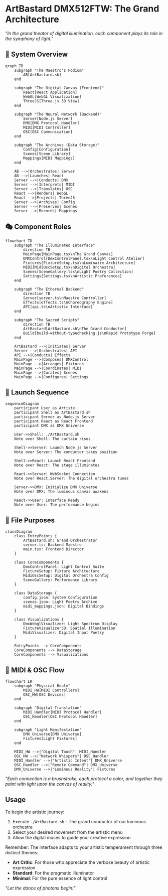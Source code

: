# ArtBastard DMX512FTW: The Grand Architecture

*"In the grand theater of digital illumination, each component plays its role in the symphony of light."*

## 🎨 System Overview

```mermaid
graph TB
    subgraph "The Maestro's Podium"
        AB[ArtBastard.sh]
    end

    subgraph "The Digital Canvas (Frontend)"
        React[React Application]
        WebGL[WebGL Visualization]
        ThreeJS[Three.js 3D View]
    end

    subgraph "The Neural Network (Backend)"
        Server[Node.js Server]
        DMX[DMX Protocol Handler]
        MIDI[MIDI Controller]
        OSC[OSC Communication]
    end

    subgraph "The Archives (Data Storage)"
        Config[Configuration]
        Scenes[Scene Library]
        Mappings[MIDI Mappings]
    end

    AB -->|Orchestrates| Server
    AB -->|Launches| React
    Server -->|Conducts| DMX
    Server -->|Interprets| MIDI
    Server -->|Translates| OSC
    React -->|Renders| WebGL
    React -->|Projects| ThreeJS
    Server -->|Archives| Config
    Server -->|Preserves| Scenes
    Server -->|Records| Mappings
```

## 🎭 Component Roles

```mermaid
flowchart TD
    subgraph "The Illuminated Interface"
        direction TB
        MainPage[MainPage.tsx\nThe Grand Canvas]
        DMXControl[DmxControlPanel.tsx\nLight Control Atelier]
        Fixtures[FixtureSetup.tsx\nLuminaire Architecture]
        MIDI[MidiOscSetup.tsx\nDigital Orchestra]
        Scenes[SceneGallery.tsx\nLight Poetry Collection]
        Settings[Settings.tsx\nArtistic Preferences]
    end

    subgraph "The Ethereal Backend"
        direction TB
        Server[server.ts\nMaestro Controller]
        Effects[effects.ts\nChoreography Engine]
        API[api.ts\nArtistic Interface]
    end

    subgraph "The Sacred Scripts"
        direction TB
        ArtBastard[ArtBastard.sh\nThe Grand Conductor]
        Build[build-without-typechecking.js\nRapid Prototype Forge]
    end

    ArtBastard -->|Initiates| Server
    Server -->|Orchestrates| API
    API -->|Conducts| Effects
    MainPage -->|Composes| DMXControl
    MainPage -->|Arranges| Fixtures
    MainPage -->|Coordinates| MIDI
    MainPage -->|Curates| Scenes
    MainPage -->|Configures| Settings
```

## 🎼 Launch Sequence

```mermaid
sequenceDiagram
    participant User as Artiste
    participant Shell as ArtBastard.sh
    participant Server as Node.js Server
    participant React as React Frontend
    participant DMX as DMX Universe
    
    User->>Shell: ./ArtBastard.sh
    Note over Shell: The curtain rises
    
    Shell->>Server: Launch Node.js Server
    Note over Server: The conductor takes position
    
    Shell->>React: Launch React Frontend
    Note over React: The stage illuminates
    
    React->>Server: WebSocket Connection
    Note over React,Server: The digital orchestra tunes
    
    Server->>DMX: Initialize DMX Universe
    Note over DMX: The luminous canvas awakens
    
    React->>User: Interface Ready
    Note over User: The performance begins
```

## 📁 File Purposes

```mermaid
classDiagram
    class EntryPoints {
        ArtBastard.sh: Grand Orchestrator
        server.ts: Backend Maestro
        main.tsx: Frontend Director
    }
    
    class CoreComponents {
        DmxControlPanel: Light Control Suite
        FixtureSetup: Fixture Architecture
        MidiOscSetup: Digital Orchestra Config
        SceneGallery: Performance Library
    }
    
    class DataStorage {
        config.json: System Configuration
        scenes.json: Light Poetry Archive
        midi_mappings.json: Digital Bindings
    }
    
    class Visualizations {
        DmxWebglVisualizer: Light Spectrum Display
        FixtureVisualizer3D: Spatial Illumination
        MidiVisualizer: Digital Input Poetry
    }
    
    EntryPoints --> CoreComponents
    CoreComponents --> DataStorage
    CoreComponents --> Visualizations
```

## 🎹 MIDI & OSC Flow

```mermaid
flowchart LR
    subgraph "Physical Realm"
        MIDI_HW[MIDI Controllers]
        OSC_HW[OSC Devices]
    end
    
    subgraph "Digital Translation"
        MIDI_Handler[MIDI Protocol Handler]
        OSC_Handler[OSC Protocol Handler]
    end
    
    subgraph "Light Manifestation"
        DMX_Universe[DMX Universe]
        Fixtures[Light Fixtures]
    end
    
    MIDI_HW -->|"Digital Touch"| MIDI_Handler
    OSC_HW -->|"Network Whispers"| OSC_Handler
    MIDI_Handler -->|"Artistic Intent"| DMX_Universe
    OSC_Handler -->|"Remote Command"| DMX_Universe
    DMX_Universe -->|"Luminous Reality"| Fixtures
```

*"Each connection is a brushstroke, each protocol a color, and together they paint with light upon the canvas of reality."*

## Usage

To begin the artistic journey:

1. Execute `./ArtBastard.sh` - The grand conductor of our luminous orchestra
2. Select your desired movement from the artistic menu
3. Allow the digital muses to guide your creative expression

Remember: The interface adapts to your artistic temperament through three distinct themes:
- **Art Critic**: For those who appreciate the verbose beauty of artistic expression
- **Standard**: For the pragmatic illuminator
- **Minimal**: For the pure essence of light control

_"Let the dance of photons begin!"_